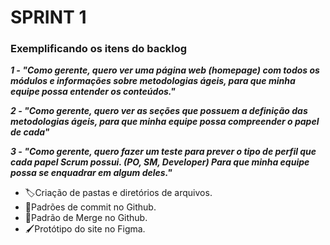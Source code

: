 <h1> SPRINT 1</h1>
<h3>Exemplificando os itens do backlog </h3>

<i><b><p>1 - "Como gerente, quero ver uma página web (homepage) com todos os módulos e informações sobre metodologias ágeis, para que minha equipe possa entender os conteúdos."</p></b></i>

<i><b><p>2 - "Como gerente, quero ver as seções que possuem a definição das metodologias ágeis, para que minha equipe possa compreender o papel de cada"</p></b></i>

<i><b><p>3 - "Como gerente, quero fazer um teste para prever o tipo de perfil que cada papel Scrum possui. (PO, SM, Developer) Para que minha equipe possa se enquadrar em algum deles."</p></b></i>

<ul>
    <li>🏷️Criação de pastas e diretórios de arquivos. </li>
    <li>📁Padrões de commit no Github. </li>
    <li>📁Padrão de Merge no Github. </li>
    <li>🖌️Protótipo do site no Figma. </li>
</ul>

